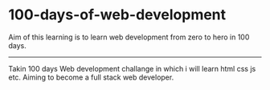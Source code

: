 # 100-days-of-web-development
Aim of this learning is to learn web development from zero to hero in 100 days.
_________________________________________________________________________________________________________________________________

Takin 100 days Web development challange in which i will learn html css js etc.
Aiming to become a full stack web developer.
